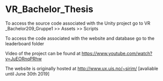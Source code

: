 # VR_Bachelor_Thesis
To access the source code  associated with the Unity project go to VR _Bachelor209_Gruppe1 >> Assets >> Scripts

To access the code associated with the website and database go to the leaderboard folder

Video of the project can be found at https://www.youtube.com/watch?v=JuEORnqPRhw 

The website is originally hosted at http://www.ux.uis.no/~sirim/ [avaliable until June 30th 2019]
